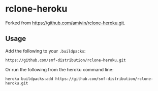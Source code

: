 # rclone-heroku

Forked from https://github.com/amivin/rclone-heroku.git.

## Usage

Add the following to your `.buildpacks`:

```
https://github.com/smf-distribution/rclone-heroku.git
```

Or run the following from the heroku command line:

```
heroku buildpacks:add https://github.com/smf-distribution/rclone-heroku.git
